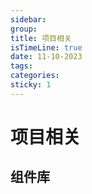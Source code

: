 ```yaml
---
sidebar:
group:
title: 项目相关
isTimeLine: true
date: 11-10-2023
tags:
categories:
sticky: 1
---
```

# 项目相关

## 组件库




















